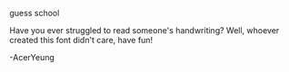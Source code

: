 guess school

Have you ever struggled to read someone's handwriting? Well, whoever created this font didn't care, have fun!

-AcerYeung
